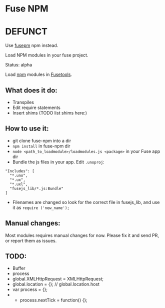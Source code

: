 Fuse NPM
========


DEFUNCT
=======

Use [fusepm](https://github.com/bolav/fusepm) npm instead.










Load NPM modules in your fuse project.

Status: alpha

Load [npm](https://www.npmjs.com/) modules in [Fusetools](https://www.fusetools.com/).


What does it do:
----------------

- Transpiles
- Edit require statements
- Insert shims (TODO list shims here:)


How to use it:
--------------

- git clone fuse-npm into a dir
- `npm install` in fuse-npm dir
- `node <path_to_loadmodule>/loadmodules.js <package>` in your Fuse app dir
- Bundle the js files in your app. Edit `.unoproj`:
```
"Includes": [
  "*.uno",
  "*.ux",
  "*.uxl",
  "fusejs_lib/*.js:Bundle"
]
```
- Filenames are changed so look for the correct file in fusejs_lib, and use it as `require ('new_name');`


Manual changes:
---------------

Most modules requires manual changes for now. Please fix it and send PR, or report them as issues.


TODO:
-----

- Buffer
- process
- global.XMLHttpRequest = XMLHttpRequest;
- global.location = {}; // global.location.host
- var process = {};
- - process.nextTick = function() {};
